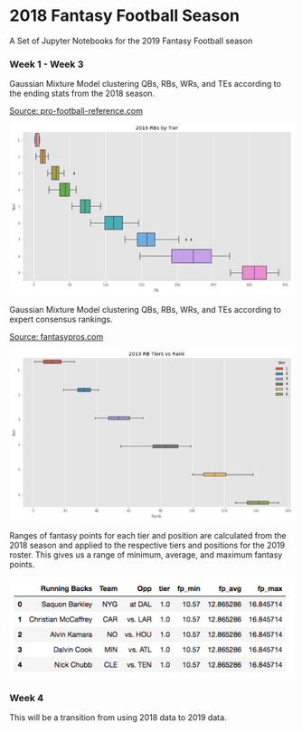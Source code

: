 # 2018 Fantasy Football Season

A Set of Jupyter Notebooks for the 2019 Fantasy Football season

### Week 1 - Week 3

Gaussian Mixture Model clustering QBs, RBs, WRs, and TEs according to the ending stats from the 2018 season. 

[Source: pro-football-reference.com](https://pro-football-reference.com)

![2018](https://raw.githubusercontent.com/ahoaglandnu/Fantasy-Football/master/2019/images/2018rbbytier.png "2018")

Gaussian Mixture Model clustering QBs, RBs, WRs, and TEs according to expert consensus rankings.  

[Source: fantasypros.com](https://fantasypros.com)

![2019](https://raw.githubusercontent.com/ahoaglandnu/Fantasy-Football/master/2019/images/2019rbbytier.png "2019")

Ranges of fantasy points for each tier and position are calculated from the 2018 season and applied to the respective tiers and positions for the 2019 roster. This gives us a range of minimum, average, and maximum fantasy points.

![table](https://raw.githubusercontent.com/ahoaglandnu/Fantasy-Football/master/2019/images/rbtable.png "table")

### Week 4

This will be a transition from using 2018 data to 2019 data.
